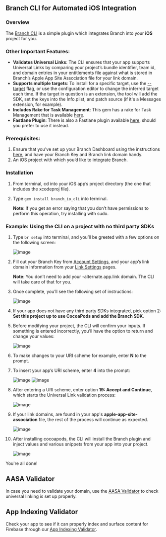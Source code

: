 ## Branch CLI for Automated iOS Integration

### Overview

The [Branch CLI](https://github.com/BranchMetrics/branch_io_cli) is a simple plugin which integrates Branch into your **iOS** project for you.

### Other Important Features:

* **Validates Universal Links**: The CLI ensures that your app supports Universal Links by comparing your project’s bundle identifier, team id, and domain entries in your entitlements file against what is stored in Branch’s Apple App Site Association file for your link domain.
* **Supports multiple targets**: To install for a specific target, use the [--target](https://github.com/BranchMetrics/branch_io_cli#options) flag, or use the configuration editor to change the inferred target each time. If the target in question is an extension, the tool will add the SDK, set the keys into the Info.plist, and patch source (if it's a Messages extension, for example).
* **Includes Rake for Task Management**: This gem has a rake for Task Management that is available [here](https://github.com/BranchMetrics/branch_io_cli#rake-task).
* **Fastlane Plugin**: There is also a Fastlane plugin available [here](https://github.com/BranchMetrics/branch_io_cli#using-fastlane), should you prefer to use it instead.

### Prerequisites:
1. Ensure that you’ve set up your Branch Dashboard using the instructions [here](/dashboard/integrate/), and have your Branch Key and Branch link domain handy.
2. An iOS project with which you’d like to integrate Branch.

### Installation
1. From terminal, cd into your iOS app’s project directory (the one that includes the xcodeproj file).
2. Type ```gem install branch_io_cli``` into terminal.

    **Note**: If you get an error saying that you don’t have permissions to perform this operation, try installing with sudo.

### Example: Using the CLI on a project with no third party SDKs

1. Type ```br setup``` into terminal, and you’ll be greeted with a few options on the following screen:

    ![image](/_assets/img/pages/resources/validation/cli_install_1.png)

2. Fill out your Branch Key from [Account Settings](https://branch.dashboard.branch.io/account-settings/app), and your app’s link domain information from your [Link Settings](https://branch.dashboard.branch.io/link-settings) pages.


    **Note**: You don’t need to add your -alternate.app.link domain. The CLI will take care of that for you.

3. Once complete, you’ll see the following set of instructions:

    ![image](/_assets/img/pages/resources/validation/cli_install_2.png)

4. If your app does not have any third party SDKs integrated, pick option 2: **Set this project up to use CocoaPods and add the Branch SDK**.
5. Before modifying your project, the CLI will confirm your inputs. If something is entered incorrectly, you’ll have the option to return and change your values:

    ![image](/_assets/img/pages/resources/validation/cli_install_3.png)

6. To make changes to your URI scheme for example, enter **N** to the prompt.
7. To insert your app’s URI scheme, enter **4** into the prompt:

    ![image](/_assets/img/pages/resources/validation/cli_install_4.png)
    ![image](/_assets/img/pages/resources/validation/cli_install_5.png)

8. After entering a URI scheme, enter option **19: Accept and Continue**, which starts the Universal Link validation process:

    ![image](/_assets/img/pages/resources/validation/cli_install_6.png)

9. If your link domains, are found in your app's **apple-app-site-association** file, the rest of the process will continue as expected.

    ![image](/_assets/img/pages/resources/validation/cli_install_7.png)

10. After installing cocoapods, the CLI will install the Branch plugin and inject values and various snippets from your app into your project.

    ![image](/_assets/img/pages/resources/validation/cli_install_8.png)

You're all done!

## AASA Validator

In case you need to validate your domain, use the [AASA Validator](https://branch.io/resources/aasa-validator/) to check universal linking is set up properly.

## App Indexing Validator

Check your app to see if it can properly index and surface content for Firebase through our [App Indexing Validator](https://branch.io/resources/app-indexing/).

<!---

## Universal Link Validator

### Overview

The Universal Link Validator compares an app’s local project settings to its dashboard settings and helps pinpoint errors that may prevent Universal Links from functioning properly. This service verifies that:

* the entries in the project’s .entitlements file are correct
* the entries in the project’s info.plist file are correct
* the .entitlements file has the correct build target selected
* the Apple App Prefix on the Dashboard matches the Apple Developer ID specified for the project

### Running the script

1. Download and extract the [script](https://branch.io/resources/universal-links/static/twigScript/ulv_script.sh)
1. Execute the script with the path to your .xcodeproj file

	```bash
	bash ulv_script.sh /Users/jbauer/Desktop/BranchStuff/Branch-TestBed-Swift/TestBed-Swift.xcodeproj`
	```

1. Upon execution, the script will return

	```bash
	#####################################################
	 Click the link generated to test your configuration
	#####################################################
	{"url":"https://ulv.app.link/RPyaHjpYJd"}
	```

1. Clicking the generated link, or copying & pasting it into a browser, will open the validator and display the test results.

---!>
